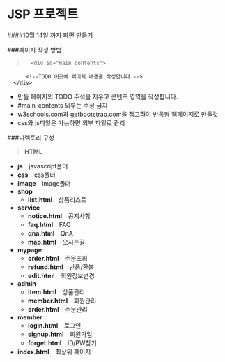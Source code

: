 # JSP 프로젝트
####10월 14일 까지 화면 만들기

###페이지 작성 방법
>       <div id="main_contents">
          <!--TODO 이곳에 페이지 내용을 작성합니다.-->
      </div>
* 만들 페이지의 TODO 주석을 지우고 콘텐츠 영역을 작성합니다.
* #main_contents 외부는 수정 금지
* w3schools.com과 getbootstrap.com을 참고하여 반응형 웹페이지로 만들것
* css와 js파일은 가능하면 외부 파일로 관리

###디렉토리 구성
><b>HTML</b>
* <b>js</b>　jsvascript폴더
* <b>css</b>　css폴더
* <b>image</b>　image폴더
* <b>shop</b>
    * <b>list.html</b>　상품리스트
* <b>service</b>
    * <b>notice.html</b>　공지사항
    * <b>faq.html</b>　FAQ
    * <b>qna.html</b>　QnA
    * <b>map.html</b>　오시는길
* <b>mypage</b>
    * <b>order.html</b>　주문조회
    * <b>refund.html</b>　반품/환불
    * <b>edit.html</b>　회원정보변경
* <b>admin</b>
    * <b>item.html</b>　상품관리
    * <b>member.html</b>　회원관리
    * <b>order.html</b>　주문관리
* <b>member</b>
    * <b>login.html</b>　로그인
    * <b>signup.html</b>　회원가입
    * <b>forget.html</b>　ID/PW찾기
* <b>index.html</b>　최상위 페이지 
